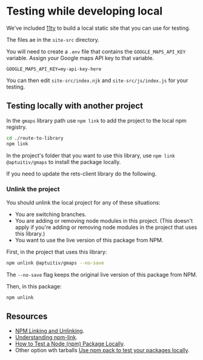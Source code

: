 # Testing while developing local

We've included [11ty](https://www.11ty.dev/) to build a local static site that you can use for testing.

The files ae in the `site-src` directory.

You will need to create a `.env` file that contains the `GOOGLE_MAPS_API_KEY` variable. Assign your Google maps API key to that variable.

```env
GOOGLE_MAPS_API_KEY=my-api-key-here
```

You can then edit `site-src/index.njk` and `site-src/js/index.js` for your testing.

## Testing locally with another project

In the `gmaps` library path use `npm link` to add the project to the local npm registry.

```bash
cd ./route-to-library
npm link
```

In the project's folder that you want to use this library, use `npm link @aptuitiv/gmaps` to install the package locally.

If you need to update the rets-client library do the following.

### Unlink the project

You should unlink the local project for any of these situations:

- You are switching branches.
- You are adding or removing node modules in this project. (This doesn't apply if you're adding or removing node modules in the project that uses this library.)
- You want to use the live version of this package from NPM.

First, in the project that uses this library:

```bash
npm unlink @aptuitiv/gmaps --no-save
```

The `--no-save` flag keeps the original live version of this package from NPM.

Then, in this package:

```bash
npm unlink
```

## Resources

- [NPM Linking and Unlinking](https://dev.to/erinbush/npm-linking-and-unlinking-2h1g).
- [Understanding npm-link](https://medium.com/dailyjs/how-to-use-npm-link-7375b6219557).
- [How to Test a Node (npm) Package Locally](https://javascript.plainenglish.io/how-to-test-a-node-package-locally-8dde33e642df).
- Other option wth tarballs [Use npm pack to test your packages locally](https://dev.to/scooperdev/use-npm-pack-to-test-your-packages-locally-486e).
